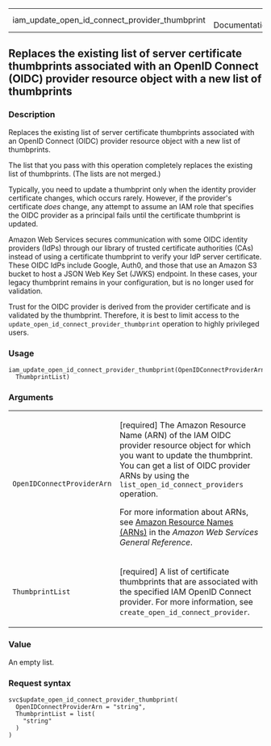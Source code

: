 <table style="width: 100%;">
<tbody>
<tr class="odd">
<td>iam_update_open_id_connect_provider_thumbprint</td>
<td style="text-align: right;">R Documentation</td>
</tr>
</tbody>
</table>

## Replaces the existing list of server certificate thumbprints associated with an OpenID Connect (OIDC) provider resource object with a new list of thumbprints

### Description

Replaces the existing list of server certificate thumbprints associated
with an OpenID Connect (OIDC) provider resource object with a new list
of thumbprints.

The list that you pass with this operation completely replaces the
existing list of thumbprints. (The lists are not merged.)

Typically, you need to update a thumbprint only when the identity
provider certificate changes, which occurs rarely. However, if the
provider's certificate *does* change, any attempt to assume an IAM role
that specifies the OIDC provider as a principal fails until the
certificate thumbprint is updated.

Amazon Web Services secures communication with some OIDC identity
providers (IdPs) through our library of trusted certificate authorities
(CAs) instead of using a certificate thumbprint to verify your IdP
server certificate. These OIDC IdPs include Google, Auth0, and those
that use an Amazon S3 bucket to host a JSON Web Key Set (JWKS) endpoint.
In these cases, your legacy thumbprint remains in your configuration,
but is no longer used for validation.

Trust for the OIDC provider is derived from the provider certificate and
is validated by the thumbprint. Therefore, it is best to limit access to
the `update_open_id_connect_provider_thumbprint` operation to highly
privileged users.

### Usage

    iam_update_open_id_connect_provider_thumbprint(OpenIDConnectProviderArn,
      ThumbprintList)

### Arguments

<table>
<colgroup>
<col style="width: 35%" />
<col style="width: 65%" />
</colgroup>
<tbody>
<tr class="odd">
<td><code
id="iam_update_open_id_connect_provider_thumbprint_:_OpenIDConnectProviderArn">OpenIDConnectProviderArn</code></td>
<td><p>[required] The Amazon Resource Name (ARN) of the IAM OIDC
provider resource object for which you want to update the thumbprint.
You can get a list of OIDC provider ARNs by using the
<code>list_open_id_connect_providers</code> operation.</p>
<p>For more information about ARNs, see <a
href="https://docs.aws.amazon.com/IAM/latest/UserGuide/reference-arns.html">Amazon
Resource Names (ARNs)</a> in the <em>Amazon Web Services General
Reference</em>.</p></td>
</tr>
<tr class="even">
<td><code
id="iam_update_open_id_connect_provider_thumbprint_:_ThumbprintList">ThumbprintList</code></td>
<td><p>[required] A list of certificate thumbprints that are associated
with the specified IAM OpenID Connect provider. For more information,
see <code>create_open_id_connect_provider</code>.</p></td>
</tr>
</tbody>
</table>

### Value

An empty list.

### Request syntax

    svc$update_open_id_connect_provider_thumbprint(
      OpenIDConnectProviderArn = "string",
      ThumbprintList = list(
        "string"
      )
    )

